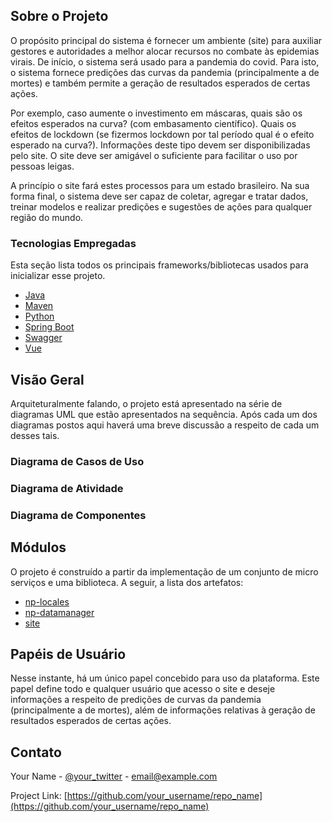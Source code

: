 
## Sobre o Projeto

O propósito principal do sistema é fornecer um ambiente (site) para auxiliar gestores e autoridades a melhor alocar recursos no combate às epidemias virais. De início, o sistema será usado para a pandemia do covid. Para isto, o sistema fornece predições das curvas da pandemia (principalmente a de mortes) e também permite a geração de resultados esperados de certas ações. 

Por exemplo, caso aumente o investimento em máscaras, quais são os efeitos esperados na curva? (com embasamento científico). Quais os efeitos de lockdown (se fizermos lockdown por tal período qual é o efeito esperado na curva?). Informações deste tipo devem ser disponibilizadas pelo site. O site deve ser amigável o suficiente para facilitar o uso por pessoas leigas.

A princípio o site fará estes processos para um estado brasileiro. Na sua forma final, o sistema deve ser capaz de coletar, agregar e tratar dados, treinar modelos e realizar predições e sugestões de ações para qualquer região do mundo.

### Tecnologias Empregadas

Esta seção lista todos os principais frameworks/bibliotecas usados para inicializar esse projeto. 

* [Java](https://www.java.com/pt-BR/)
* [Maven](https://maven.apache.org/)
* [Python](https://www.python.org/)
* [Spring Boot](https://spring.io/projects/spring-boot)
* [Swagger](https://swagger.io/)
* [Vue](https://vuejs.org/)



## Visão Geral

Arquiteturalmente falando, o projeto está apresentado na série de diagramas UML que estão apresentados na sequência. Após cada um dos diagramas postos aqui haverá uma breve discussão a respeito de cada um desses tais.

### Diagrama de Casos de Uso

### Diagrama de Atividade

### Diagrama de Componentes


## Módulos

O projeto é construído a partir da implementação de um conjunto de micro serviços e uma biblioteca. A seguir, a lista dos artefatos:

* [np-locales]()
* [np-datamanager]()
* [site]()


## Papéis de Usuário

Nesse instante, há um único papel concebido para uso da plataforma. Este papel define todo e qualquer usuário que acesso o site e deseje informações a respeito de predições de curvas da pandemia (principalmente a de mortes), além de informações relativas à geração de resultados esperados de certas ações.


## Contato

Your Name - [@your_twitter](https://twitter.com/your_username) - email@example.com

Project Link: [https://github.com/your_username/repo_name](https://github.com/your_username/repo_name)
